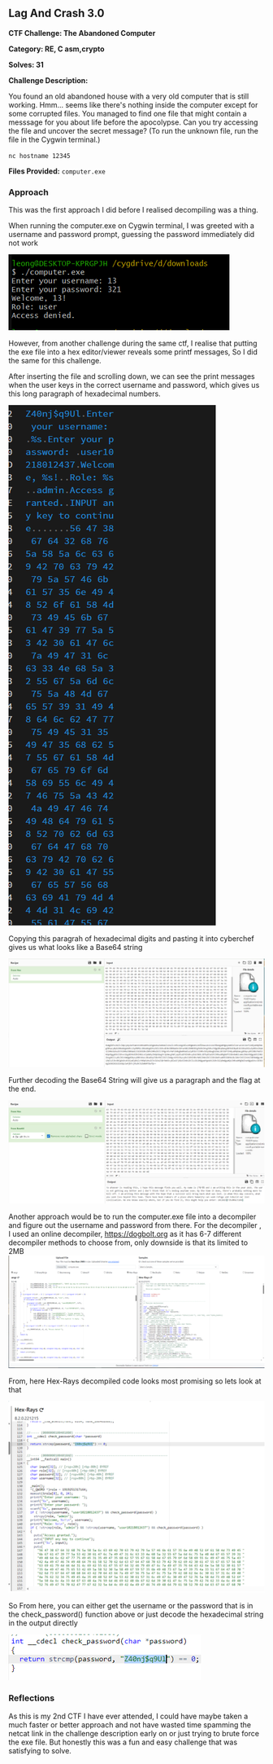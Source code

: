 ## Lag And Crash 3.0

**CTF Challenge: The Abandoned Computer**

**Category: RE, C asm,crypto**

**Solves: 31**


**Challenge Description:**


You found an old abandoned house with a very old computer that is still working. Hmm... seems like there's nothing inside the computer except for some corrupted files. You managed to find one file that might contain a messsage for you about life before the apocolypse. Can you try accessing the file and uncover the secret message? (To run the unknown file, run the file in the Cygwin terminal.)

`nc hostname 12345`

**Files Provided:**
`computer.exe`

### Approach

This was the first approach I did before I realised decompiling was a thing.

When running the computer.exe on Cygwin terminal, I was greeted with a username and password prompt, guessing the password immediately did not work

![1681659977096](image/writeup/1681659977096.png)

However, from another challenge during the same ctf, I realise that putting the exe file into a hex editor/viewer reveals some printf messages, So I did the same for this challenge.

After inserting the file and scrolling down, we can see the print messages when the user keys in the correct username and password, which gives us this long paragraph of hexadecimal numbers.

![1681660044083](image/writeup/1681660044083.png)

Copying this paragrah of hexadecimal digits and pasting it into cyberchef gives us what looks like a Base64 string

![1681660206940](image/writeup/1681660206940.png)

Further decoding the Base64 String will give us a paragraph and the flag at the end.

![1681660236311](image/writeup/1681660236311.png)


Another approach would be to run the computer.exe file into a decompiler and figure out the username and password from there.
For the decompiler , I used an online decompiler,  https://dogbolt.org as it has 6-7 different decompiler methods to choose from, only downside is that its limited to 2MB
![1681660410976](image/writeup/1681660410976.png)

From, here Hex-Rays decompiled code looks most promising so lets look at that

![1681660805050](image/writeup/1681660805050.png)

So From here, you can either get the username or the password that is in the check_password() function above or just decode the hexadecimal string in the output directly

![1681660855063](image/writeup/1681660855063.png)

### Reflections

As this is my 2nd CTF I have ever attended, I could have maybe taken a much faster or better approach and not have wasted time spamming the netcat link in the challenge description early on or just trying to brute force the exe file. But honestly this was a fun and easy challenge that was satisfying to solve.
